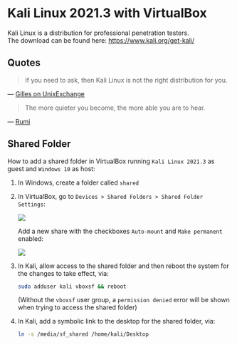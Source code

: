 # Kali Linux 2021.3 with VirtualBox

Kali Linux is a distribution for professional penetration testers.  
The download can be found here: <https://www.kali.org/get-kali/>

## Quotes

> If you need to ask, then Kali Linux is not the right distribution for you.

&mdash; [Gilles on UnixExchange](https://unix.meta.stackexchange.com/a/5361/224262)

> The more quieter you become, the more able you are to hear.

&mdash; [Rumi](https://www.goodreads.com/quotes/6822193-the-quieter-you-become-the-more-you-are-able-to)


## Shared Folder

How to add a shared folder in VirtualBox running `Kali Linux 2021.3` as guest and `Windows 10` as host:

1. In Windows, create a folder called `shared`

1. In VirtualBox, go to `Devices > Shared Folders > Shared Folder Settings`:

   ![][1]
   
   Add a new share with the checkboxes `Auto-mount` and `Make permanent` enabled:

   ![][2]
   
1. In Kali, allow access to the shared folder and then reboot the system for the changes to take effect, via:

   ```sh
   sudo adduser kali vboxsf && reboot
   ```

   (Without the `vboxsf` user group, a `permission denied` error will be shown when trying to access the shared folder)

1. In Kali, add a symbolic link to the desktop for the shared folder, via:

   ```sh
   ln -s /media/sf_shared /home/kali/Desktop
   ```

[1]: ./imgs/kali_1.png
[2]: ./imgs/kali_2.png
